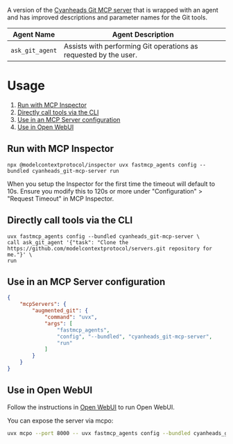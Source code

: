 A version of the [Cyanheads Git MCP server](https://github.com/cyanheads/git-mcp-server) that is wrapped with an agent and has improved descriptions and parameter names for the Git tools.

| Agent Name | Agent Description |
|------------|-------------------|
| `ask_git_agent` | Assists with performing Git operations as requested by the user. |

# Usage
1. [Run with MCP Inspector](#run-with-mcp-inspector)
2. [Directly call tools via the CLI](#directly-call-tools-via-the-cli)
3. [Use in an MCP Server configuration](#use-in-an-mcp-server-configuration)
4. [Use in Open WebUI](#use-in-open-webui)

## Run with MCP Inspector

`npx @modelcontextprotocol/inspector uvx fastmcp_agents config --bundled cyanheads_git-mcp-server run`

When you setup the Inspector for the first time the timeout will default to 10s. Ensure you modify this to 120s or more under "Configuration" > "Request Timeout" in MCP Inspector.

## Directly call tools via the CLI

```
uvx fastmcp_agents config --bundled cyanheads_git-mcp-server \
call ask_git_agent '{"task": "Clone the https://github.com/modelcontextprotocol/servers.git repository for me."}' \
run
```

## Use in an MCP Server configuration

```json
{
    "mcpServers": {
        "augmented_git": {
            "command": "uvx",
            "args": [
                "fastmcp_agents",
                "config", "--bundled", "cyanheads_git-mcp-server",
                "run"
            ]
        }
    }
}
```

## Use in Open WebUI

Follow the instructions in [Open WebUI](../usage/web_ui.md) to run Open WebUI.

You can expose the server via mcpo:
```bash
uvx mcpo --port 8000 -- uvx fastmcp_agents config --bundled cyanheads_git-mcp-server run
```